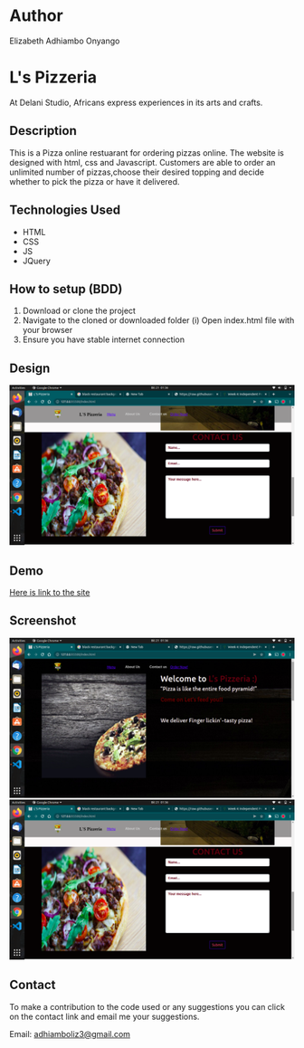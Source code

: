 # Author
Elizabeth Adhiambo Onyango



# L's Pizzeria
At Delani Studio, Africans express experiences in its arts and crafts.

## Description
This is a Pizza online restuarant for ordering pizzas online. The website is designed with html, css and Javascript. Customers are able to order an unlimited number of pizzas,choose their desired topping and decide whether to pick the pizza or have it delivered.
## Technologies Used
* HTML
* CSS
* JS
* JQuery

## How to setup (BDD)

1. Download or clone the project
2. Navigate to the cloned or downloaded folder
  (i) Open index.html file with your browser
3. Ensure you have stable internet connection


## Design

![Design](/img/Screenshot%20from%202022-03-21%2001-36-34.png)

## Demo
[Here is link to the site](https://liz2222.github.io/week3-ip/)

## Screenshot
![Screenshot](/img/Screenshot%20from%202022-03-21%2001-36-18.png)
![screenshot](/img/Screenshot%20from%202022-03-21%2001-36-34.png)

## Contact

To make a contribution to the code used or any suggestions you can click on the contact link and email me your suggestions.

Email: adhiamboliz3@gmail.com